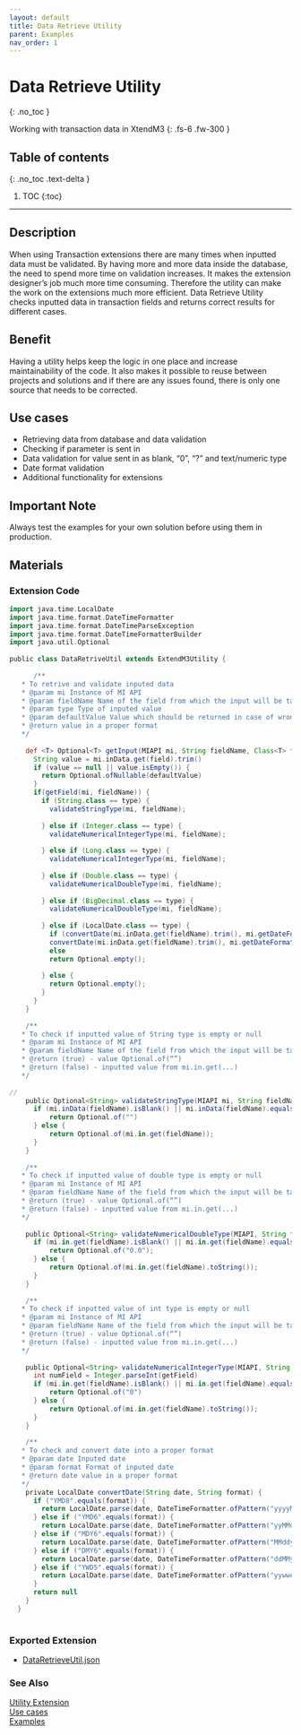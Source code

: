 ```yaml
---
layout: default
title: Data Retrieve Utility
parent: Examples
nav_order: 1
---
```

 
# Data Retrieve Utility
{: .no_toc }
 
Working with transaction data in XtendM3
{: .fs-6 .fw-300 }
 
## Table of contents
{: .no_toc .text-delta }
 
1. TOC
{:toc}
 
---
 
## Description
When using Transaction extensions there are many times when inputted data must be validated. By having more and more data inside the database, the need to spend more time on validation increases. It makes the extension designer’s job much more time consuming. Therefore the utility can make the work on the extensions much more efficient. Data Retrieve Utility checks inputted data in transaction fields and returns correct results for different cases.
 
## Benefit
Having a utility helps keep the logic in one place and increase maintainability of the code. It also makes it possible to reuse between projects and solutions and if there are any issues found, there is only one source that needs to be corrected.
 
 
## Use cases
* Retrieving data from database and data validation
* Checking if parameter is sent in 
* Data validation for value sent in as blank, “0”, “?” and text/numeric type
* Date format validation
* Additional functionality for extensions
 
 
## Important Note
Always test the examples for your own solution before using them in production.
 
## Materials
 
### Extension Code
```groovy
import java.time.LocalDate
import java.time.format.DateTimeFormatter
import java.time.format.DateTimeParseException
import java.time.format.DateTimeFormatterBuilder
import java.util.Optional
 
public class DataRetriveUtil extends ExtendM3Utility {
  
      /**
   * To retrive and validate inputed data
   * @param mi Instance of MI API
   * @param fieldName Name of the field from which the input will be taken to validation
   * @param type Type of inputed value
   * @param defaultValue Value which should be returned in case of wrong data input***
   * @return value in a proper format
   */
 
    def <T> Optional<T> getInput(MIAPI mi, String fieldName, Class<T> type, T defaultValue) {
      String value = mi.inData.get(field).trim()
      if (value == null || value.isEmpty()) {
        return Optional.ofNullable(defaultValue)
      }
      if(getField(mi, fieldName)) {
        if (String.class == type) {
          validateStringType(mi, fieldName);
 
        } else if (Integer.class == type) {
          validateNumericalIntegerType(mi, fieldName);
       
        } else if (Long.class == type) {
          validateNumericalIntegerType(mi, fieldName);
       
        } else if (Double.class == type) {
          validateNumericalDoubleType(mi, fieldName);
       
        } else if (BigDecimal.class == type) {
          validateNumericalDoubleType(mi, fieldName);
       
        } else if (LocalDate.class == type) {
          if (convertDate(mi.inData.get(fieldName).trim(), mi.getDateFormat()) != null)
          convertDate(mi.inData.get(fieldName).trim(), mi.getDateFormat());
          else
          return Optional.empty();
         
        } else {
          return Optional.empty();
        }
      }
    }
   
 	/**
   * To check if inputted value of String type is empty or null
   * @param mi Instance of MI API
   * @param fieldName Name of the field from which the input will be taken to get information from field
   * @return (true) - value Optional.of(“”)
   * @return (false) - inputted value from mi.in.get(...)  
   */
 
//
    public Optional<String> validateStringType(MIAPI mi, String fieldName){
      if (mi.inData(fieldName).isBlank() || mi.inData(fieldName).equals("?")){
          return Optional.of("")
      } else {
          return Optional.of(mi.in.get(fieldName));
      }
    }
 
	/**
   * To check if inputted value of double type is empty or null
   * @param mi Instance of MI API
   * @param fieldName Name of the field from which the input will be taken to get information from field
   * @return (true) - value Optional.of(“”)
   * @return (false) - inputted value from mi.in.get(...)  
   */
 
    public Optional<String> validateNumericalDoubleType(MIAPI, String fieldName){
      if (mi.in.get(fieldName).isBlank() || mi.in.get(fieldName).equals("?")){
          return Optional.of("0.0");
      } else {
          return Optional.of(mi.in.get(fieldName).toString());
      }
    }
   
	/**
   * To check if inputted value of int type is empty or null
   * @param mi Instance of MI API
   * @param fieldName Name of the field from which the input will be taken to get information from field
   * @return (true) - value Optional.of(“”)
   * @return (false) - inputted value from mi.in.get(...)  
   */
 
    public Optional<String> validateNumericalIntegerType(MIAPI, String getField){
      int numField = Integer.parseInt(getField)
      if (mi.in.get(fieldName).isBlank() || mi.in.get(fieldName).equals("?")){
          return Optional.of("0")
      } else {
          return Optional.of(mi.in.get(fieldName).toString());
      }
    }
   
    /**
   * To check and convert date into a proper format
   * @param date Inputed date
   * @param format Format of inputed date
   * @return date value in a proper format
   */
    private LocalDate convertDate(String date, String format) {
      if ("YMD8".equals(format)) {
        return LocalDate.parse(date, DateTimeFormatter.ofPattern("yyyyMMdd"))
      } else if ("YMD6".equals(format)) {
        return LocalDate.parse(date, DateTimeFormatter.ofPattern("yyMMdd"))
      } else if ("MDY6".equals(format)) {
        return LocalDate.parse(date, DateTimeFormatter.ofPattern("MMddyy"))
      } else if ("DMY6".equals(format)) {
        return LocalDate.parse(date, DateTimeFormatter.ofPattern("ddMMyy"))
      } else if ("YWD5".equals(format)) {
        return LocalDate.parse(date, DateTimeFormatter.ofPattern("yywwe"))
      }
      return null
    }
  }
 
```
 
### Exported Extension
- [DataRetrieveUtil.json](../../../assets/attachments/util-dataretriever/UTILITY-DataRetriveUtil.json)
 
### See Also
[Utility Extension](../../../examples/Utility-extension)<br>
[Use cases](../../../examples/use-cases)<br>
[Examples](../../../examples)
 
 
 
 

